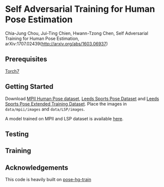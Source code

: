 # Self Adversarial Training for Human Pose Estimation

Chia-Jung Chou, Jui-Ting Chien, Hwann-Tzong Chen, Self Adversarial Training for Human Pose Estimation, arXiv:1707.02439(http://arxiv.org/abs/1603.06937)

## Prerequisites

[Torch7](https://github.com/torch/torch7)

## Getting Started

Download [MPII Human Pose dataset](http://human-pose.mpi-inf.mpg.de), [Leeds Sports Pose Dataset](http://sam.johnson.io/research/lsp.html) and
[Leeds Sports Pose Extended Training Dataset](http://sam.johnson.io/research/lspet.html). Place the images in `data/mpii/images` and `data/LSP/images`.

A model trained on MPII and LSP dataset is available [here](https://drive.google.com/file/d/0BzQZSyWHuFiUeTVUOVpQQzBTLVE/view?usp=sharing).

## Testing

## Training

## Acknowledgements

This code is heavily built on [pose-hg-train](https://github.com/anewell/pose-hg-train)